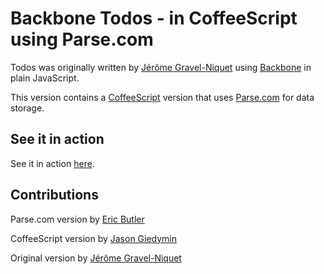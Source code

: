 # Backbone Todos - in CoffeeScript using Parse.com #

Todos was originally written by [Jérôme Gravel-Niquet](http://jgn.me/) using [Backbone](http://documentcloud.github.com/backbone/) in plain JavaScript.

This version contains a [CoffeeScript](http://jashkenas.github.com/coffee-script/) version that uses [Parse.com](http://parse.com) for data storage.

## See it in action ##
See it in action [here](http://codebutler.github.com/backbone-todojs-coffeescript-parse/).


## Contributions ##

Parse.com version by [Eric Butler](http://codebutler.com)

CoffeeScript version by [Jason Giedymin](http://jasongiedymin.com)

Original version by [Jérôme Gravel-Niquet](http://jgn.me/)
